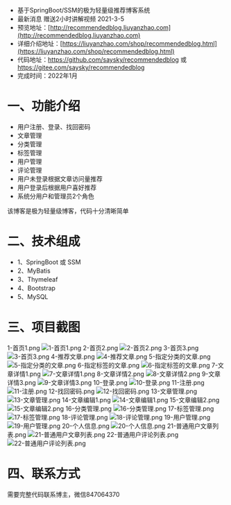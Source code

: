 - 基于SpringBoot/SSM的极为轻量级推荐博客系统
- 最新消息 赠送2小时讲解视频 2021-3-5
- 预览地址：[http://recommendedblog.liuyanzhao.com](http://recommendedblog.liuyanzhao.com)
- 详细介绍地址：[https://liuyanzhao.com/shop/recommendedblog.html](https://liuyanzhao.com/shop/recommendedblog.html)
- 代码地址：https://github.com/saysky/recommendedblog 或 https://gitee.com/saysky/recommendedblog
- 完成时间：2022年1月

# 一、功能介绍
- 用户注册、登录、找回密码
- 文章管理
- 分类管理
- 标签管理
- 用户管理
- 评论管理
- 用户未登录根据文章访问量推荐
- 用户登录后根据用户喜好推荐
- 系统分用户和管理员2个角色

该博客是极为轻量级博客，代码十分清晰简单


# 二、技术组成
- 1、SpringBoot 或 SSM
- 2、MyBatis
- 3、Thymeleaf
- 4、Bootstrap
- 5、MySQL

# 三、项目截图
1-首页1.png
![1-首页1.png](img/1-首页1.png)
2-首页2.png
![2-首页2.png](img/2-首页2.png)
3-首页3.png
![3-首页3.png](img/3-首页3.png)
4-推荐文章.png
![4-推荐文章.png](img/4-推荐文章.png)
5-指定分类的文章.png
![5-指定分类的文章.png](img/5-指定分类的文章.png)
6-指定标签的文章.png
![6-指定标签的文章.png](img/6-指定标签的文章.png)
7-文章详情1.png
![7-文章详情1.png](img/7-文章详情1.png)
8-文章详情2.png
![8-文章详情2.png](img/8-文章详情2.png)
9-文章详情3.png
![9-文章详情3.png](img/9-文章详情3.png)
10-登录.png
![10-登录.png](img/10-登录.png)
11-注册.png
![11-注册.png](img/11-注册.png)
12-找回密码.png
![12-找回密码.png](img/12-找回密码.png)
13-文章管理.png
![13-文章管理.png](img/13-文章管理.png)
14-文章编辑1.png
![14-文章编辑1.png](img/14-文章编辑1.png)
15-文章编辑2.png
![15-文章编辑2.png](img/15-文章编辑2.png)
16-分类管理.png
![16-分类管理.png](img/16-分类管理.png)
17-标签管理.png
![17-标签管理.png](img/17-标签管理.png)
18-评论管理.png
![18-评论管理.png](img/18-评论管理.png)
19-用户管理.png
![19-用户管理.png](img/19-用户管理.png)
20-个人信息.png
![20-个人信息.png](img/20-个人信息.png)
21-普通用户文章列表.png
![21-普通用户文章列表.png](img/21-普通用户文章列表.png)
22-普通用户评论列表.png
![22-普通用户评论列表.png](img/22-普通用户评论列表.png)



# 四、联系方式
需要完整代码联系博主，微信847064370


